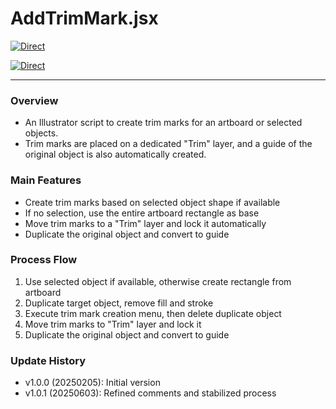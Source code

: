 # AddTrimMark.jsx

[![Direct](https://img.shields.io/badge/Direct%20Link-AddTrimMark.jsx-ffcc00.svg)](https://github.com/swwwitch/illustrator-scripts/blob/master/jsx/misc/AddTrimMark.jsx)

[![Direct](https://img.shields.io/badge/Back%20to%20home-All%20scripts-cccccc.svg)](https://github.com/swwwitch/illustrator-scripts/blob/master/README.md)

---

### Overview

- An Illustrator script to create trim marks for an artboard or selected objects.
- Trim marks are placed on a dedicated "Trim" layer, and a guide of the original object is also automatically created.

### Main Features

- Create trim marks based on selected object shape if available
- If no selection, use the entire artboard rectangle as base
- Move trim marks to a "Trim" layer and lock it automatically
- Duplicate the original object and convert to guide

### Process Flow

1. Use selected object if available, otherwise create rectangle from artboard
2. Duplicate target object, remove fill and stroke
3. Execute trim mark creation menu, then delete duplicate object
4. Move trim marks to "Trim" layer and lock it
5. Duplicate the original object and convert to guide

### Update History

- v1.0.0 (20250205): Initial version
- v1.0.1 (20250603): Refined comments and stabilized process